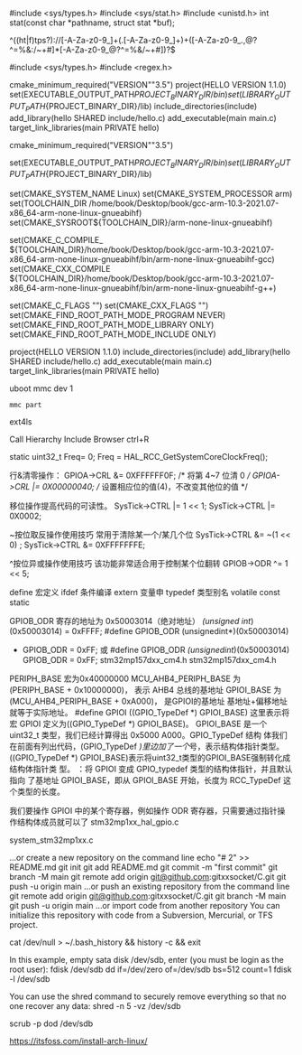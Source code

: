 
#include <sys/types.h>
#include <sys/stat.h>
#include <unistd.h>
int stat(const char *pathname, struct stat *buf);

^((ht|f)tps?)://[-A-Za-z0-9_]+(\.[-A-Za-z0-9_]+)+([-A-Za-z0-9_.,@?^=%&:/~+#]*[-A-Za-z0-9_@?^=%&/~+#])?$

#include <sys/types.h>
#include <regex.h>


cmake_minimum_required("VERSION""3.5")
project(HELLO VERSION 1.1.0)
set(EXECUTABLE_OUTPUT_PATH${PROJECT_BINARY_DIR}/bin)
set(LIBRARY_OUTPUT_PATH${PROJECT_BINARY_DIR}/lib)
include_directories(include)
add_library(hello SHARED include/hello.c)
add_executable(main main.c)
target_link_libraries(main PRIVATE hello)









cmake_minimum_required("VERSION""3.5")

set(EXECUTABLE_OUTPUT_PATH${PROJECT_BINARY_DIR}/bin)
set(LIBRARY_OUTPUT_PATH${PROJECT_BINARY_DIR}/lib)

set(CMAKE_SYSTEM_NAME Linux)
set(CMAKE_SYSTEM_PROCESSOR arm)
set(TOOLCHAIN_DIR /home/book/Desktop/book/gcc-arm-10.3-2021.07-x86_64-arm-none-linux-gnueabihf)
set(CMAKE_SYSROOT${TOOLCHAIN_DIR}/arm-none-linux-gnueabihf)

set(CMAKE_C_COMPILE_ ${TOOLCHAIN_DIR}/home/book/Desktop/book/gcc-arm-10.3-2021.07-x86_64-arm-none-linux-gnueabihf/bin/arm-none-linux-gnueabihf-gcc)
set(CMAKE_CXX_COMPILE ${TOOLCHAIN_DIR}/home/book/Desktop/book/gcc-arm-10.3-2021.07-x86_64-arm-none-linux-gnueabihf/bin/arm-none-linux-gnueabihf-g++)

set(CMAKE_C_FLAGS "")
set(CMAKE_CXX_FLAGS "")
set(CMAKE_FIND_ROOT_PATH_MODE_PROGRAM NEVER)
set(CMAKE_FIND_ROOT_PATH_MODE_LIBRARY ONLY)
set(CMAKE_FIND_ROOT_PATH_MODE_INCLUDE ONLY)

project(HELLO VERSION 1.1.0)
include_directories(include)
add_library(hello SHARED include/hello.c)
add_executable(main main.c)
target_link_libraries(main PRIVATE hello)













uboot
    mmc dev 1

    mmc part

ext4ls








 Call Hierarchy 
 Include Browser
 ctrl+R

static uint32_t Freq= 0;
Freq = HAL_RCC_GetSystemCoreClockFreq();

行&清零操作：
GPIOA->CRL &= 0XFFFFFF0F; /* 将第 4~7 位清 0 */
GPIOA->CRL |= 0X00000040; /* 设置相应位的值(4)，不改变其他位的值 */

移位操作提高代码的可读性。
SysTick->CTRL |= 1 << 1;
SysTick->CTRL |= 0X0002;

~按位取反操作使用技巧
常用于清除某一个/某几个位
SysTick->CTRL &= ~(1 << 0) ;
SysTick->CTRL &= 0XFFFFFFFE; 

^按位异或操作使用技巧
该功能非常适合用于控制某个位翻转
GPIOB->ODR ^= 1 << 5;

 define 宏定义
  ifdef 条件编译
  extern 变量申
   typedef 类型别名
volatile
const
static


GPIOB_ODR 寄存的地址为 0x50003014（绝对地址）
*(unsigned int*)(0x50003014) = 0xFFFF;
#define GPIOB_ODR (unsignedint*)(0x50003014)
* GPIOB_ODR = 0xFF;
或
#define GPIOB_ODR *(unsignedint*)(0x50003014)
GPIOB_ODR = 0xFF;
stm32mp157dxx_cm4.h 
stm32mp157dxx_cm4.h


PERIPH_BASE 宏为0x40000000
MCU_AHB4_PERIPH_BASE 为(PERIPH_BASE + 0x10000000)， 表示 AHB4 总线的基地址
GPIOI_BASE 为(MCU_AHB4_PERIPH_BASE + 0xA000)， 是GPIOI的基地址
基地址+偏移地址就等于实际地址。
#define GPIOI ((GPIO_TypeDef *) GPIOI_BASE)
这里表示将宏 GPIOI 定义为((GPIO_TypeDef *) GPIOI_BASE)。
GPIOI_BASE 是一个 uint32_t 类型，我们已经计算得出 0x5000 A000。GPIO_TypeDef 结构
体我们在前面有列出代码，(GPIO_TypeDef *)里边加了一个*号，表示结构体指针类型。
((GPIO_TypeDef *) GPIOI_BASE)表示将uint32_t类型的GPIOI_BASE强制转化成结构体指针类
型。
：将 GPIOI 变成 GPIO_typedef 类型的结构体指针，并且默认指向
了基地址 GPIOI_BASE，即从 GPIOI_BASE 开始，长度为 RCC_TypeDef 这个类型的长度。

我们要操作 GPIOI 中的某个寄存器，例如操作 ODR 寄存器，只需要通过指针操
作结构体成员就可以了
 stm32mp1xx_hal_gpio.c

system_stm32mp1xx.c 






…or create a new repository on the command line
echo "# 2" >> README.md
git init
git add README.md
git commit -m "first commit"
git branch -M main
git remote add origin git@github.com:gitxxsocket/C.git
git push -u origin main
…or push an existing repository from the command line
git remote add origin git@github.com:gitxxsocket/C.git
git branch -M main
git push -u origin main
…or import code from another repository
You can initialize this repository with code from a Subversion, Mercurial, or TFS project.

cat /dev/null > ~/.bash_history && history -c && exit

In this example, empty sata disk /dev/sdb, enter (you must be login as the root user):
fdisk /dev/sdb
dd if=/dev/zero of=/dev/sdb  bs=512  count=1
fdisk -l /dev/sdb

You can use the shred command to securely remove everything so that no one recover any data:
shred -n 5 -vz /dev/sdb

scrub -p dod /dev/sdb


https://itsfoss.com/install-arch-linux/
